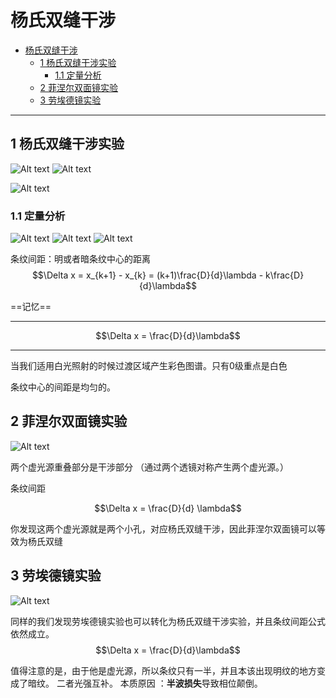 # 杨氏双缝干涉  

<!-- @import "[TOC]" {cmd="toc" depthFrom=1 depthTo=6 orderedList=false} -->

<!-- code_chunk_output -->

- [杨氏双缝干涉](#杨氏双缝干涉)
  - [1 杨氏双缝干涉实验](#1-杨氏双缝干涉实验)
    - [1.1 定量分析](#11-定量分析)
  - [2 菲涅尔双面镜实验](#2-菲涅尔双面镜实验)
  - [3 劳埃德镜实验](#3-劳埃德镜实验)

<!-- /code_chunk_output -->

---

## 1 杨氏双缝干涉实验 

![Alt text](OIP.jpg)
![Alt text](v2-4a71729291be7db8e60239dd8e8776a0_r.jpg)

![Alt text](<OIP (1)-1.jpg>)

### 1.1 定量分析  

![Alt text](image-3.png)
![Alt text](image-4.png)
![Alt text](image-5.png)

条纹间距：明或者暗条纹中心的距离
$$\Delta x = x_{k+1} - x_{k} = (k+1)\frac{D}{d}\lambda - k\frac{D}{d}\lambda$$

==记忆==

---

$$\Delta x = \frac{D}{d}\lambda$$

---

当我们适用白光照射的时候过渡区域产生彩色图谱。只有0级重点是白色

条纹中心的间距是均匀的。

## 2 菲涅尔双面镜实验  

![Alt text](b17eca8065380cd791238c58940bba345982b2b72b7d.webp)

两个虚光源重叠部分是干涉部分
（通过两个透镜对称产生两个虚光源。）

条纹间距

$$\Delta x = \frac{D}{d} \lambda$$

你发现这两个虚光源就是两个小孔，对应杨氏双缝干涉，因此菲涅尔双面镜可以等效为杨氏双缝

## 3 劳埃德镜实验 

![Alt text](v2-9616a1170e91fcb392e61324c7467699_r.jpg)

同样的我们发现劳埃德镜实验也可以转化为杨氏双缝干涉实验，并且条纹间距公式依然成立。
$$\Delta x = \frac{D}{d}\lambda$$

值得注意的是，由于他是虚光源，所以条纹只有一半，并且本该出现明纹的地方变成了暗纹。
二者光强互补。
本质原因 ：**半波损失**导致相位颠倒。

